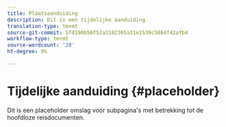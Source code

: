 ```yaml
---
title: Plaatsaanduiding
description: Dit is een tijdelijke aanduiding
translation-type: tm+mt
source-git-commit: 5fd190b50f52a3182365a31e1539c5864f42afb4
workflow-type: tm+mt
source-wordcount: '20'
ht-degree: 0%

---
```



# Tijdelijke aanduiding {#placeholder}

Dit is een placeholder omslag voor subpagina&#39;s met betrekking tot de hoofdloze reisdocumenten.
